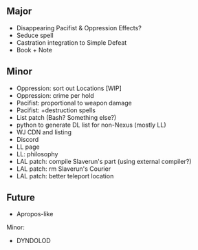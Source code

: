 ## Major
- Disappearing Pacifist & Oppression Effects?
- Seduce spell
- Castration integration to Simple Defeat
- Book + Note

## Minor
- Oppression: sort out Locations [WIP]
- Oppression: crime per hold
- Pacifist: proportional to weapon damage
- Pacifist: +destruction spells
- List patch (Bash? Something else?)
- python to generate DL list for non-Nexus (mostly LL)
- WJ CDN and listing
- Discord
- LL page
- LL: philosophy
- LAL patch: compile Slaverun's part (using external compiler?)
- LAL patch: rm Slaverun's Courier
- LAL patch: better teleport location

## Future
- Apropos-like

Minor:
- DYNDOLOD
